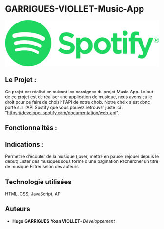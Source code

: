 # GARRIGUES-VIOLLET-Music-App

![Logo Spotify](frontend/assets/logo/logo_spotify.svg "Logo spotify")

## Le Projet :

Ce projet est réalisé en suivant les consignes du projet Music App. Le but de ce projet est de réaliser une application de musique, nous avons eu le droit pour ce faire de choisir l'API de notre choix. Notre choix s'est donc porté sur l'API Spotify que vous pouvez retrouver juste ici : "https://developer.spotify.com/documentation/web-api". 

## Fonctionnalités :

## Indications :
Permettre d’écouter de la musique (jouer, mettre en pause, rejouer depuis le début)
Lister des musiques sous forme d’une pagination
Rechercher un titre de musique
Filtrer selon des auteurs

## Technologie utilisées
HTML, CSS, JavaScript, API

## Auteurs
* **Hugo GARRIGUES** **Yoan VIOLLET**- *Développement* 